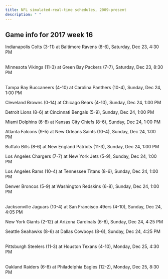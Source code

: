 ```yaml
---
title: NFL simulated-real-time schedules, 2009-present
description: " "
---
```


## Game info for 2017 week 16
Indianapolis Colts (3-11) at Baltimore Ravens (8-6), Saturday, Dec 23, 4:30 PM

<br/>Minnesota Vikings (11-3) at Green Bay Packers (7-7), Saturday, Dec 23, 8:30 PM

<br/>Tampa Bay Buccaneers (4-10) at Carolina Panthers (10-4), Sunday, Dec 24, 1:00 PM

Cleveland Browns (0-14) at Chicago Bears (4-10), Sunday, Dec 24, 1:00 PM

Detroit Lions (8-6) at Cincinnati Bengals (5-9), Sunday, Dec 24, 1:00 PM

Miami Dolphins (6-8) at Kansas City Chiefs (8-6), Sunday, Dec 24, 1:00 PM

Atlanta Falcons (9-5) at New Orleans Saints (10-4), Sunday, Dec 24, 1:00 PM

Buffalo Bills (8-6) at New England Patriots (11-3), Sunday, Dec 24, 1:00 PM

Los Angeles Chargers (7-7) at New York Jets (5-9), Sunday, Dec 24, 1:00 PM

Los Angeles Rams (10-4) at Tennessee Titans (8-6), Sunday, Dec 24, 1:00 PM

Denver Broncos (5-9) at Washington Redskins (6-8), Sunday, Dec 24, 1:00 PM

<br/>Jacksonville Jaguars (10-4) at San Francisco 49ers (4-10), Sunday, Dec 24, 4:05 PM

New York Giants (2-12) at Arizona Cardinals (6-8), Sunday, Dec 24, 4:25 PM

Seattle Seahawks (8-6) at Dallas Cowboys (8-6), Sunday, Dec 24, 4:25 PM

<br/>Pittsburgh Steelers (11-3) at Houston Texans (4-10), Monday, Dec 25, 4:30 PM

<br/>Oakland Raiders (6-8) at Philadelphia Eagles (12-2), Monday, Dec 25, 8:30 PM

